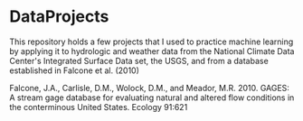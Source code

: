 # DataProjects

This repository holds a few projects that I used to practice machine learning by applying it to hydrologic and weather data from the National Climate Data Center's Integrated Surface Data set, the USGS, and from a database established in 
Falcone et al. (2010)

Falcone, J.A., Carlisle, D.M., Wolock, D.M., and Meador, M.R. 2010. GAGES: A stream gage
    database for evaluating natural and altered flow conditions in the conterminous United
    States. Ecology 91:621

